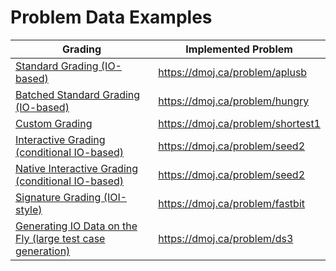 # Problem Data Examples

| Grading | Implemented Problem |
|---------|---------------------|
| [Standard Grading (IO-based)](/problem_examples/standard/aplusb) | <https://dmoj.ca/problem/aplusb> |
| [Batched Standard Grading (IO-based)](/problem_examples/batched/hungry) | <https://dmoj.ca/problem/hungry> |
| [Custom Grading](/problem_examples/grader/shortest1) | <https://dmoj.ca/problem/shortest1> |
| [Interactive Grading (conditional IO-based)](/problem_examples/interactive/seed2) | <https://dmoj.ca/problem/seed2> |
| [Native Interactive Grading (conditional IO-based)](/problem_examples/interactive/seed2native) | <https://dmoj.ca/problem/seed2> |
| [Signature Grading (IOI-style)](/problem_examples/signature/fastbit) | <https://dmoj.ca/problem/fastbit> |
| [Generating IO Data on the Fly (large test case generation)](/problem_examples/generator/ds3) | <https://dmoj.ca/problem/ds3> |
